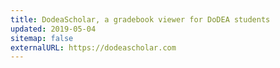 ```yaml
---
title: DodeaScholar, a gradebook viewer for DoDEA students
updated: 2019-05-04
sitemap: false
externalURL: https://dodeascholar.com
---
```


